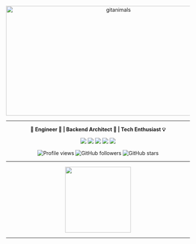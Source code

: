 <p align="center">
  <img
    src="https://render.gitanimals.org/guilds/677307030294064177/draw"
    width="600"
    height="300"
    alt="gitanimals"
  />
</p>

---

<div align="center">
  

🧠 <strong>Engineer 🚀 | Backend Architect 🧱 | Tech Enthusiast 💡</strong>

</div>

<p align="center">
  <img src="https://img.shields.io/badge/Python-3776AB?style=for-the-badge&logo=python&logoColor=white" />
  <img src="https://img.shields.io/badge/JavaScript-F7DF1E?style=for-the-badge&logo=javascript&logoColor=black" />
  <img src="https://img.shields.io/badge/Next.js-000000?style=for-the-badge&logo=nextdotjs&logoColor=white" />
  <img src="https://img.shields.io/badge/Kali_Linux-557C94?style=for-the-badge&logo=kalilinux&logoColor=white" />
  <img src="https://img.shields.io/badge/Data_Science-4B8BBE?style=for-the-badge&logo=databricks&logoColor=white" />
</p>
<!-- Badges -->
<div align="center">
  
![Profile views](https://komarev.com/ghpvc/?username=RenBaelish&color=blueviolet)
![GitHub followers](https://img.shields.io/github/followers/RenBaelish?style=social)
![GitHub stars](https://img.shields.io/github/stars/RenBaelish?style=social)
</div>

---

<div align="center">

  <img src="https://github-profile-summary-cards.vercel.app/api/cards/profile-details?username=RenBaelish&theme=tokyonight" height="180px"/>
  
</div>





--- 
